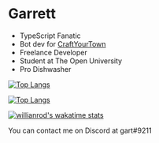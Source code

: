 # Garrett

- TypeScript Fanatic
- Bot dev for [CraftYourTown](https://craftyourtown.com)
- Freelance Developer
- Student at The Open University
- Pro Dishwasher

[![Top Langs](https://github-readme-stats.vercel.app/api/?username=gurrrrrrett3&theme=tokyonight)](https://github.com/anuraghazra/github-readme-stats)

[![Top Langs](https://github-readme-stats.vercel.app/api/top-langs/?username=gurrrrrrett3&hide=css&theme=tokyonight)](https://github.com/anuraghazra/github-readme-stats)

[![willianrod's wakatime stats](https://github-readme-stats.vercel.app/api/wakatime?username=Gucci_Garrett&theme=tokyonight)](https://github.com/anuraghazra/github-readme-stats)

You can contact me on Discord at gart#9211
